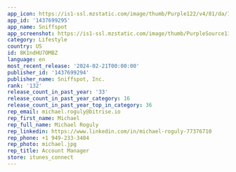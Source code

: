 ```yaml
---
app_icon: https://is1-ssl.mzstatic.com/image/thumb/Purple122/v4/81/da/16/81da16be-1823-3ece-948a-5424914164c2/AppIcon-0-0-1x_U007emarketing-0-8-0-85-220.png/1024x1024bb.png
app_id: '1437699295'
app_name: Sniffspot
app_screenshot: https://is1-ssl.mzstatic.com/image/thumb/PurpleSource116/v4/3c/4f/96/3c4f9677-4452-17ad-877a-abe5bd463244/270164f3-073a-433b-8cbc-ea2ac080266f_Sniffspot_app_store_iPhone_5.5_screen1.jpg/1242x2208bb.png
category: Lifestyle
country: US
id: 8K1ndHU7OMBZ
language: en
most_recent_release: '2024-02-21T00:00:00'
publisher_id: '1437699294'
publisher_name: Sniffspot, Inc.
rank: '132'
release_count_in_past_year: '33'
release_count_in_past_year_category: 16
release_count_in_past_year_top_in_category: 36
rep_email: michael.roguly@bitrise.io
rep_first_name: Michael
rep_full_name: Michael Roguly
rep_linkedin: https://www.linkedin.com/in/michael-roguly-77376710
rep_phone: +1 949-233-3404
rep_photo: michael.jpg
rep_title: Account Manager
store: itunes_connect
---
```

